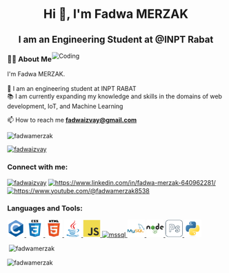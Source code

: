 <h1 align="center">Hi 👋, I'm Fadwa MERZAK</h1>
<h2 align="center">I am an Engineering Student at @INPT Rabat</h2>
<img align="right" alt="Coding" width="400" src="https://media.giphy.com/media/v1.Y2lkPTc5MGI3NjExNGg4dHNkdTRma210Y3NxMXdzMTd4NHA5YWl2OHpuZG9sb3BjOGR4ciZlcD12MV9pbnRlcm5hbF9naWZfYnlfaWQmY3Q9Zw/L1R1tvI9svkIWwpVYr/giphy.gif">
<h3>👩‍💻  About Me</h3>

<p align="left">I'm Fadwa MERZAK. <br><br>🔭 I am an engineering student at INPT RABAT <br>📚 I am currently expanding my knowledge and skills in the domains of web development, IoT, and Machine Learning <br>

📫 How to reach me **fadwaizvay@gmail.com**
  
<p align="left"> <img src="https://komarev.com/ghpvc/?username=fadwamerzak&label=Profile%20views&color=0e75b6&style=flat" alt="fadwamerzak" /> </p>

<p align="left"> <a href="https://twitter.com/fadwaizvay" target="blank"><img src="https://img.shields.io/twitter/follow/fadwaizvay?logo=twitter&style=for-the-badge" alt="fadwaizvay" /></a> </p>
<h3 align="left">Connect with me:</h3>
<p align="left">
<a href="https://twitter.com/fadwaizvay" target="blank"><img align="center" src="https://raw.githubusercontent.com/rahuldkjain/github-profile-readme-generator/master/src/images/icons/Social/twitter.svg" alt="fadwaizvay" height="30" width="40" /></a>
<a href="https://linkedin.com/in/https://www.linkedin.com/in/fadwa-merzak-640962281/" target="blank"><img align="center" src="https://raw.githubusercontent.com/rahuldkjain/github-profile-readme-generator/master/src/images/icons/Social/linked-in-alt.svg" alt="https://www.linkedin.com/in/fadwa-merzak-640962281/" height="30" width="40" /></a>
<a href="https://www.youtube.com/c/https://www.youtube.com/@fadwamerzak8538" target="blank"><img align="center" src="https://raw.githubusercontent.com/rahuldkjain/github-profile-readme-generator/master/src/images/icons/Social/youtube.svg" alt="https://www.youtube.com/@fadwamerzak8538" height="30" width="40" /></a>
</p>

<h3 align="left">Languages and Tools:</h3>
<p align="left"> <a href="https://www.cprogramming.com/" target="_blank" rel="noreferrer"> <img src="https://raw.githubusercontent.com/devicons/devicon/master/icons/c/c-original.svg" alt="c" width="40" height="40"/> </a> <a href="https://www.w3schools.com/css/" target="_blank" rel="noreferrer"> <img src="https://raw.githubusercontent.com/devicons/devicon/master/icons/css3/css3-original-wordmark.svg" alt="css3" width="40" height="40"/> </a> <a href="https://www.w3.org/html/" target="_blank" rel="noreferrer"> <img src="https://raw.githubusercontent.com/devicons/devicon/master/icons/html5/html5-original-wordmark.svg" alt="html5" width="40" height="40"/> </a> <a href="https://www.java.com" target="_blank" rel="noreferrer"> <img src="https://raw.githubusercontent.com/devicons/devicon/master/icons/java/java-original.svg" alt="java" width="40" height="40"/> </a> <a href="https://developer.mozilla.org/en-US/docs/Web/JavaScript" target="_blank" rel="noreferrer"> <img src="https://raw.githubusercontent.com/devicons/devicon/master/icons/javascript/javascript-original.svg" alt="javascript" width="40" height="40"/> </a> <a href="https://www.microsoft.com/en-us/sql-server" target="_blank" rel="noreferrer"> <img src="https://www.svgrepo.com/show/303229/microsoft-sql-server-logo.svg" alt="mssql" width="40" height="40"/> </a> <a href="https://www.mysql.com/" target="_blank" rel="noreferrer"> <img src="https://raw.githubusercontent.com/devicons/devicon/master/icons/mysql/mysql-original-wordmark.svg" alt="mysql" width="40" height="40"/> </a> <a href="https://nodejs.org" target="_blank" rel="noreferrer"> <img src="https://raw.githubusercontent.com/devicons/devicon/master/icons/nodejs/nodejs-original-wordmark.svg" alt="nodejs" width="40" height="40"/> </a> <a href="https://www.photoshop.com/en" target="_blank" rel="noreferrer"> <img src="https://raw.githubusercontent.com/devicons/devicon/master/icons/photoshop/photoshop-line.svg" alt="photoshop" width="40" height="40"/> </a> <a href="https://www.python.org" target="_blank" rel="noreferrer"> <img src="https://raw.githubusercontent.com/devicons/devicon/master/icons/python/python-original.svg" alt="python" width="40" height="40"/> </a> </p>



<p>&nbsp;<img align="center" src="https://github-readme-stats.vercel.app/api?username=fadwamerzak&show_icons=true&locale=en" alt="fadwamerzak" /></p>

<p><img align="center" src="https://github-readme-streak-stats.herokuapp.com/?user=fadwamerzak&" alt="fadwamerzak" /></p>

